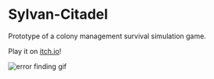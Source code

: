 # Sylvan-Citadel
Prototype of a colony management survival simulation game.

Play it on [itch.io](https://jamiebirch.itch.io/sylvan-citadel)!

![error finding gif](https://img.itch.zone/aW1nLzE1ODY2ODA2LmdpZg==/original/UPBrP1.gif)


